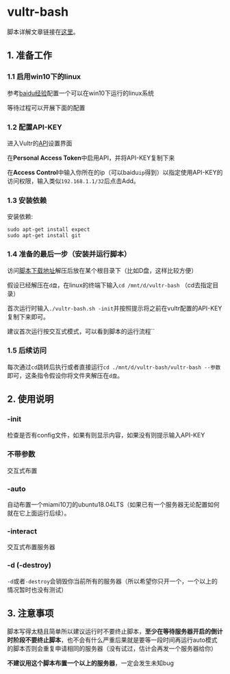 # **vultr-bash**

脚本详解文章链接在<a href="http://mecha-su.cn/2019/12/21/toolman-1" target="_blank">这里</a>。  

## 1. **准备工作**

### 1.1 启用win10下的linux

参考<a href="https://jingyan.baidu.com/article/c85b7a64a56c7f003aac954f.html" target="_blank">baidu经验</a>配置一个可以在win10下运行的linux系统  

等待过程可以开展下面的配置

### 1.2 配置API-KEY

进入Vultr的<a href="https://my.vultr.com/settings/#settingsapi">API</a>设置界面

在**Personal Access Token**中启用API，并将API-KEY复制下来

在**Access Control**中输入你所在的ip（可以baidu`ip`得到）以指定使用API-KEY的访问权限，输入类似`192.168.1.1/32`后点击Add。

### 1.3 安装依赖

安装依赖:

`sudo apt-get install expect`  
`sudo apt-get install git`

### 1.4 准备的最后一步（安装并运行脚本）

访问<a href="https://minhaskamal.github.io/DownGit/#/home?url=https://github.com/SuYouge/Toolman/tree/master/vultr-bash">脚本下载地址</a>解压后放在某个根目录下（比如D盘，这样比较方便）

假设已经解压在`d盘`，在linux的终端下输入`cd /mnt/d/vultr-bash` （cd去指定目录）

首次运行时输入`./vultr-bash.sh -init`并按照提示将之前在vultr配置的API-KEY复制下来即可。

建议首次运行按交互式模式，可以看到脚本的运行流程``

### 1.5 后续访问

每次通过`cd`跳转后执行或者直接运行`cd ./mnt/d/vultr-bash/vultr-bash --参数`即可，这条指令假设你将文件夹解压在`d盘`。

## 2. **使用说明**

### **-init**

检查是否有config文件，如果有则显示内容，如果没有则提示输入API-KEY

### **不带参数**

交互式布置

### **-auto**

自动布置一个miami10刀的ubuntu18.04LTS（如果已有一个服务器无论配置如何就在它上面运行后续）。

### **-interact**

交互式布置服务器

### **-d (-destroy)**

`-d`或者`-destroy`会销毁你当前所有的服务器（所以希望你只开一个，一个以上的情况暂时也没有测试）

## 3. **注意事项**

脚本写得太糙且简单所以建议运行时不要终止脚本，**至少在等待服务器开启的倒计时阶段不要终止脚本**，也不会有什么严重后果就是要等一段时间再运行auto模式的脚本否则会重复申请相同的服务器（没有试过，估计会再发一个服务器给你）

**不建议用这个脚本布置一个以上的服务器**，一定会发生未知bug